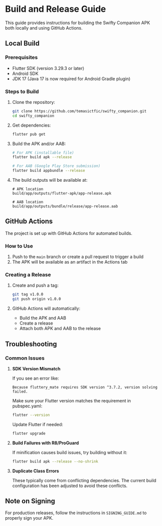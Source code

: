 # Build and Release Guide

This guide provides instructions for building the Swifty Companion APK both locally and using GitHub Actions.

## Local Build

### Prerequisites
- Flutter SDK (version 3.29.3 or later)
- Android SDK
- JDK 17 (Java 17 is now required for Android Gradle plugin)

### Steps to Build

1. Clone the repository:
   ```bash
   git clone https://github.com/temasictfic/swifty_companion.git
   cd swifty_companion
   ```

2. Get dependencies:
   ```bash
   flutter pub get
   ```

3. Build the APK and/or AAB:
   ```bash
   # For APK (installable file)
   flutter build apk --release
   
   # For AAB (Google Play Store submission)
   flutter build appbundle --release
   ```

4. The build outputs will be available at:
   ```
   # APK location
   build/app/outputs/flutter-apk/app-release.apk
   
   # AAB location
   build/app/outputs/bundle/release/app-release.aab
   ```

## GitHub Actions

The project is set up with GitHub Actions for automated builds.

### How to Use

1. Push to the `main` branch or create a pull request to trigger a build
2. The APK will be available as an artifact in the Actions tab

### Creating a Release

1. Create and push a tag:
   ```bash
   git tag v1.0.0
   git push origin v1.0.0
   ```

2. GitHub Actions will automatically:
   - Build the APK and AAB
   - Create a release
   - Attach both APK and AAB to the release

## Troubleshooting

### Common Issues

1. **SDK Version Mismatch**
   
   If you see an error like:
   ```
   Because fluttery_mate requires SDK version ^3.7.2, version solving failed.
   ```
   
   Make sure your Flutter version matches the requirement in pubspec.yaml:
   ```bash
   flutter --version
   ```
   
   Update Flutter if needed:
   ```bash
   flutter upgrade
   ```

2. **Build Failures with R8/ProGuard**
   
   If minification causes build issues, try building without it:
   ```bash
   flutter build apk --release --no-shrink
   ```

3. **Duplicate Class Errors**
   
   These typically come from conflicting dependencies. The current build configuration has been adjusted to avoid these conflicts.

## Note on Signing

For production releases, follow the instructions in `SIGNING_GUIDE.md` to properly sign your APK.

